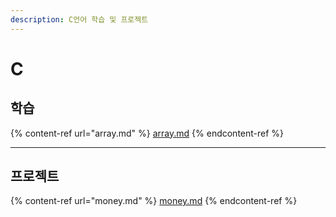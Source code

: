 ```yaml
---
description: C언어 학습 및 프로젝트
---
```


# C

## 학습

{% content-ref url="array.md" %}
[array.md](array.md)
{% endcontent-ref %}

***

## 프로젝트

{% content-ref url="money.md" %}
[money.md](money.md)
{% endcontent-ref %}



